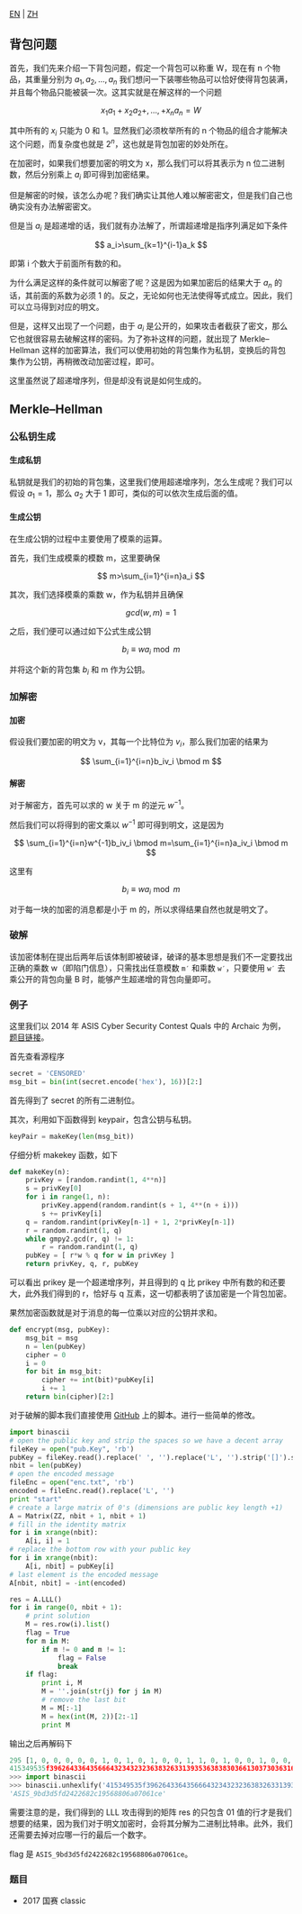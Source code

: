 [EN](./knapsack.md) | [ZH](./knapsack-zh.md)
## 背包问题

首先，我们先来介绍一下背包问题，假定一个背包可以称重 W，现在有 n 个物品，其重量分别为 $a_1, a_2,...,a_n$ 我们想问一下装哪些物品可以恰好使得背包装满，并且每个物品只能被装一次。这其实就是在解这样的一个问题

$$
x_1a_1+x_2a_2+,...,+x_na_n=W
$$

其中所有的 $x_i$ 只能为 0 和 1。显然我们必须枚举所有的 n 个物品的组合才能解决这个问题，而复杂度也就是 $2^n$，这也就是背包加密的妙处所在。

在加密时，如果我们想要加密的明文为 x，那么我们可以将其表示为 n 位二进制数，然后分别乘上 $a_i$ 即可得到加密结果。

但是解密的时候，该怎么办呢？我们确实让其他人难以解密密文，但是我们自己也确实没有办法解密密文。

但是当 $a_i$ 是超递增的话，我们就有办法解了，所谓超递增是指序列满足如下条件

$$
a_i>\sum_{k=1}^{i-1}a_k
$$

即第 i 个数大于前面所有数的和。

为什么满足这样的条件就可以解密了呢？这是因为如果加密后的结果大于 $a_n$ 的话，其前面的系数为必须 1 的。反之，无论如何也无法使得等式成立。因此，我们可以立马得到对应的明文。

但是，这样又出现了一个问题，由于 $a_i$ 是公开的，如果攻击者截获了密文，那么它也就很容易去破解这样的密码。为了弥补这样的问题，就出现了 Merkle–Hellman 这样的加密算法，我们可以使用初始的背包集作为私钥，变换后的背包集作为公钥，再稍微改动加密过程，即可。

这里虽然说了超递增序列，但是却没有说是如何生成的。

## Merkle–Hellman

### 公私钥生成

#### 生成私钥

私钥就是我们的初始的背包集，这里我们使用超递增序列，怎么生成呢？我们可以假设 $a_1=1$，那么 $a_2$ 大于 1 即可，类似的可以依次生成后面的值。

#### 生成公钥

在生成公钥的过程中主要使用了模乘的运算。

首先，我们生成模乘的模数 m，这里要确保

$$
m>\sum_{i=1}^{i=n}a_i
$$

其次，我们选择模乘的乘数 w，作为私钥并且确保

$$
gcd(w,m)=1
$$

之后，我们便可以通过如下公式生成公钥

$$
b_i \equiv w a_i \bmod m
$$

并将这个新的背包集 $b_i$ 和 m 作为公钥。

### 加解密

#### 加密

假设我们要加密的明文为 v，其每一个比特位为 $v_i$，那么我们加密的结果为

$$
\sum_{i=1}^{i=n}b_iv_i \bmod m
$$

#### 解密

对于解密方，首先可以求的 w 关于 m 的逆元 $w^{-1}$。

然后我们可以将得到的密文乘以 $w^{-1}$ 即可得到明文，这是因为

$$
\sum_{i=1}^{i=n}w^{-1}b_iv_i \bmod m=\sum_{i=1}^{i=n}a_iv_i \bmod m
$$

这里有

$$
b_i \equiv w a_i \bmod m
$$

对于每一块的加密的消息都是小于 m 的，所以求得结果自然也就是明文了。

### 破解

该加密体制在提出后两年后该体制即被破译，破译的基本思想是我们不一定要找出正确的乘数 w（即陷门信息），只需找出任意模数 `m′` 和乘数 `w′`，只要使用 `w′` 去乘公开的背包向量 B 时，能够产生超递增的背包向量即可。

### 例子

这里我们以 2014 年 ASIS Cyber Security Contest Quals 中的 Archaic 为例，[题目链接](https://github.com/ctfs/write-ups-2014/tree/b02bcbb2737907dd0aa39c5d4df1d1e270958f54/asis-ctf-quals-2014/archaic)。

首先查看源程序

```python
secret = 'CENSORED'
msg_bit = bin(int(secret.encode('hex'), 16))[2:]
```

首先得到了 secret 的所有二进制位。

其次，利用如下函数得到 keypair，包含公钥与私钥。

```python
keyPair = makeKey(len(msg_bit))
```

仔细分析 makekey 函数，如下

```python
def makeKey(n):
	privKey = [random.randint(1, 4**n)]
	s = privKey[0]
	for i in range(1, n):
		privKey.append(random.randint(s + 1, 4**(n + i)))
		s += privKey[i]
	q = random.randint(privKey[n-1] + 1, 2*privKey[n-1])
	r = random.randint(1, q)
	while gmpy2.gcd(r, q) != 1:
		r = random.randint(1, q)
	pubKey = [ r*w % q for w in privKey ]
	return privKey, q, r, pubKey
```

可以看出 prikey 是一个超递增序列，并且得到的 q 比 prikey 中所有数的和还要大，此外我们得到的 r，恰好与 q 互素，这一切都表明了该加密是一个背包加密。

果然加密函数就是对于消息的每一位乘以对应的公钥并求和。

```python
def encrypt(msg, pubKey):
	msg_bit = msg
	n = len(pubKey)
	cipher = 0
	i = 0
	for bit in msg_bit:
		cipher += int(bit)*pubKey[i]
		i += 1
	return bin(cipher)[2:]
```

对于破解的脚本我们直接使用 [GitHub](https://github.com/ctfs/write-ups-2014/tree/b02bcbb2737907dd0aa39c5d4df1d1e270958f54/asis-ctf-quals-2014/archaic) 上的脚本。进行一些简单的修改。

```python
import binascii
# open the public key and strip the spaces so we have a decent array
fileKey = open("pub.Key", 'rb')
pubKey = fileKey.read().replace(' ', '').replace('L', '').strip('[]').split(',')
nbit = len(pubKey)
# open the encoded message
fileEnc = open("enc.txt", 'rb')
encoded = fileEnc.read().replace('L', '')
print "start"
# create a large matrix of 0's (dimensions are public key length +1)
A = Matrix(ZZ, nbit + 1, nbit + 1)
# fill in the identity matrix
for i in xrange(nbit):
    A[i, i] = 1
# replace the bottom row with your public key
for i in xrange(nbit):
    A[i, nbit] = pubKey[i]
# last element is the encoded message
A[nbit, nbit] = -int(encoded)

res = A.LLL()
for i in range(0, nbit + 1):
    # print solution
    M = res.row(i).list()
    flag = True
    for m in M:
        if m != 0 and m != 1:
            flag = False
            break
    if flag:
        print i, M
        M = ''.join(str(j) for j in M)
        # remove the last bit
        M = M[:-1]
        M = hex(int(M, 2))[2:-1]
		print M
```

输出之后再解码下

```python
295 [1, 0, 0, 0, 0, 0, 1, 0, 1, 0, 1, 0, 0, 1, 1, 0, 1, 0, 0, 1, 0, 0, 1, 0, 1, 0, 1, 0, 0, 1, 1, 0, 1, 0, 1, 1, 1, 1, 1, 0, 0, 1, 1, 1, 0, 0, 1, 0, 1, 1, 0, 0, 0, 1, 0, 0, 1, 1, 0, 0, 1, 0, 0, 0, 0, 1, 1, 0, 0, 1, 1, 0, 1, 1, 0, 0, 1, 0, 0, 0, 0, 1, 1, 0, 1, 0, 1, 0, 1, 1, 0, 0, 1, 1, 0, 0, 1, 1, 0, 0, 1, 0, 0, 0, 0, 1, 1, 0, 0, 1, 0, 0, 0, 1, 1, 0, 1, 0, 0, 0, 0, 1, 1, 0, 0, 1, 0, 0, 0, 1, 1, 0, 0, 1, 0, 0, 0, 1, 1, 0, 1, 1, 0, 0, 0, 1, 1, 1, 0, 0, 0, 0, 0, 1, 1, 0, 0, 1, 0, 0, 1, 1, 0, 0, 0, 1, 1, 0, 0, 1, 1, 0, 0, 0, 1, 0, 0, 1, 1, 1, 0, 0, 1, 0, 0, 1, 1, 0, 1, 0, 1, 0, 0, 1, 1, 0, 1, 1, 0, 0, 0, 1, 1, 1, 0, 0, 0, 0, 0, 1, 1, 1, 0, 0, 0, 0, 0, 1, 1, 0, 0, 0, 0, 0, 0, 1, 1, 0, 1, 1, 0, 0, 1, 1, 0, 0, 0, 0, 1, 0, 0, 1, 1, 0, 0, 0, 0, 0, 0, 1, 1, 0, 1, 1, 1, 0, 0, 1, 1, 0, 0, 0, 0, 0, 0, 1, 1, 0, 1, 1, 0, 0, 0, 1, 1, 0, 0, 0, 1, 0, 1, 1, 0, 0, 0, 1, 1, 0, 1, 1, 0, 0, 1, 0, 1, 0]
415349535f3962643364356664323432323638326331393536383830366130373036316365
>>> import binascii
>>> binascii.unhexlify('415349535f3962643364356664323432323638326331393536383830366130373036316365')
'ASIS_9bd3d5fd2422682c19568806a07061ce'
```

需要注意的是，我们得到的 LLL 攻击得到的矩阵 res 的只包含 01 值的行才是我们想要的结果，因为我们对于明文加密时，会将其分解为二进制比特串。此外，我们还需要去掉对应哪一行的最后一个数字。

flag 是 `ASIS_9bd3d5fd2422682c19568806a07061ce`。

### 题目

- 2017 国赛 classic
